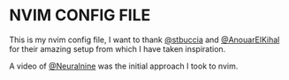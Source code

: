 # NVIM CONFIG FILE 


This is my nvim config file, I want to thank [@stbuccia](https://github.com/stbuccia) and [@AnouarElKihal](https://github.com/AnouarElKihal) for their amazing setup from which I have taken inspiration.

A video of [@Neuralnine](https://github.com/NeuralNine) was the initial approach I took to nvim.
